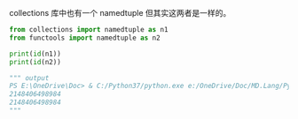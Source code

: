 

collections 库中也有一个 namedtuple 但其实这两者是一样的。

```py
from collections import namedtuple as n1
from functools import namedtuple as n2

print(id(n1))
print(id(n2))

""" output
PS E:\OneDrive\Doc> & C:/Python37/python.exe e:/OneDrive/Doc/MD.Lang/Python/zzz.temp/.0.py
2148406498984
2148406498984
"""
```

